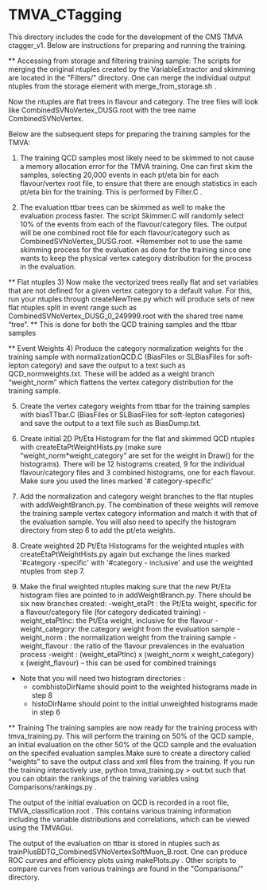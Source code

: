 # TMVA_CTagging
This directory includes the code for the development of the CMS TMVA ctagger_v1. Below are instructions for preparing and running the training.

** Accessing from storage and filtering training sample:
The scripts for merging the original ntuples created by the VariableExtractor and skimming are located in the "Filters/" directory. One can merge the individual output ntuples from the storage element with merge\_from\_storage.sh . 

Now the ntuples are flat trees in flavour and category. The tree files will look like CombinedSVNoVertex_DUSG.root with the tree name CombinedSVNoVertex.

Below are the subsequent steps for preparing the training samples for the TMVA:
1) The training QCD samples most likely need to be skimmed to not cause a memory allocation error for the TMVA training. One can first skim the samples, selecting 20,000 events in each pt/eta bin for each flavour/vertex root file, to ensure that there are enough statistics in each pt/eta bin for the training. This is performed by Filter.C .

2) The evaluation ttbar trees can be skimmed as well to make the evaluation process faster. The script Skimmer.C will randomly select 10% of the events from each of the flavour/category files. The output will be one combined root file for each flavour/category such as CombinedSVNoVertex_DUSG.root.
*Remember not to use the same skimming process for the evaluation as done for the training since one wants to keep the physical vertex category distribution for the process in the evaluation.

** Flat ntuples
3) Now make the vectorized trees really flat and set variables that are not defined for a given vertex category to a default value. For this, run your ntuples through createNewTree.py which will produce sets of new flat ntuples split in event range such as CombinedSVNoVertex\_DUSG\_0\_249999.root with the shared tree name “tree”.
** This is done for both the QCD training samples and the ttbar samples

** Event Weights
4) Produce the category normalization weights for the training sample with normalizationQCD.C (BiasFiles or SLBiasFiles for soft-lepton category) and save the output to a text such as QCD\_normweights.txt. These will be added as a weight branch “weight_norm” which flattens the vertex category distribution for the training sample.

5) Create the vertex category weights from ttbar for the training samples with biasTTbar.C (BiasFiles or SLBiasFiles for soft-lepton categories) and save the output to a text file such as BiasDump.txt.

6) Create initial 2D Pt/Eta Histogram for the flat and skimmed QCD ntuples with createEtaPtWeightHists.py (make sure “weight\_norm*weight_category” are set for the weight in Draw() for the histograms). There will be 12 histograms created, 9 for the individual flavour/category files and 3 combined histograms, one for each flavour. Make sure you used the lines marked 
'# category-specific'

7) Add the normalization and category weight branches to the flat ntuples with addWeightBranch.py. The combination of these weights will remove the training sample vertex category information and match it with that of the evaluation sample. You will also need to specify the histogram directory from step 6 to add the pt/eta weights. 

8) Create weighted 2D Pt/Eta Histograms for the weighted ntuples with createEtaPtWeightHists.py again but exchange the lines marked '#category -specific' with '#category - inclusive' and use the weighted ntuples from step 7.

9) Make the final weighted ntuples making sure that the new Pt/Eta histogram files are pointed to in addWeightBranch.py. There should be six new branches created:
-weight_etaPt : the Pt/Eta weight, specific for a flavour/category file (for category dedicated training)
-weight_etaPtInc: the Pt/Eta weight, inclusive for the flavour
-weight_category: the category weight from the evaluation sample
-weight_norm : the normalization weight from the training sample
-weight_flavour : the ratio of the flavour prevalences in the evaluation process
-weight : (weight\_etaPtInc) x (weight\_norm x weight\_category) x (weight\_flavour) – this can be used for combined trainings

* Note that you will need two histogram directories :
  - combhistoDirName should point to the weighted histograms made in step 8
  - histoDirName should point to the initial unweighted histograms made in step 6

** Training
The training samples are now ready for the training process with tmva_training.py. This will perform the training on 50% of the QCD sample, an initial evaluation on the other 50% of the QCD sample and the evaluation on the specifed evaluation samples.Make sure to create a directory called “weights” to save the output class and xml files from the training. If you run the training interactively use,
python tmva_training.py > out.txt 
such that you can obtain the rankings of the training variables using Comparisons/rankings.py . 

The output of the initial evaluation on QCD is recorded in a root file, TMVA_classification.root . This contains various training information including the variable distributions and correlations, which can be viewed using the TMVAGui.

The output of the evaluation on ttbar is stored in ntuples such as trainPlusBDTG\_CombinedSVNoVertexSoftMuon_B.root. One can produce ROC curves and efficiency plots using makePlots.py . Other scripts to compare curves from various trainings are found in the "Comparisons/" directory.


